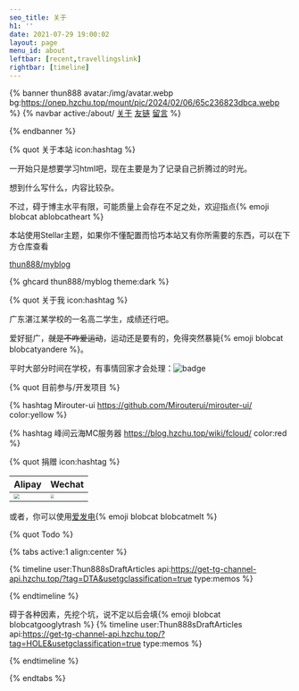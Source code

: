 ```yaml
---
seo_title: 关于
h1: ''
date: 2021-07-29 19:00:02
layout: page
menu_id: about
leftbar: [recent,travellingslink]
rightbar: [timeline]
---
```

{% banner thun888 avatar:/img/avatar.webp bg:https://onep.hzchu.top/mount/pic/2024/02/06/65c236823dbca.webp %}
{% navbar active:/about/ [关于](/about/) [友链](/friends/) [留言](/say/) %}

{% endbanner %}

{% quot 关于本站 icon:hashtag %}

一开始只是想要学习html吧，现在主要是为了记录自己折腾过的时光。

想到什么写什么，内容比较杂。

 不过，碍于博主水平有限，可能质量上会存在不足之处，欢迎指点{% emoji blobcat ablobcatheart %}

本站使用Stellar主题，如果你不懂配置而恰巧本站又有你所需要的东西，可以在下方仓库查看

[thun888/myblog](https://github.com/thun888/myblog/)

{% ghcard thun888/myblog theme:dark %}


{% quot 关于我 icon:hashtag %}

广东湛江某学校的一名高二学生，成绩还行吧。

爱好挺广，~~就是不咋爱运动~~，运动还是要有的，免得突然暴毙{% emoji blobcat blobcatyandere %}。

平时大部分时间在学校，有事情回家才会处理：<img style="display: inline-block;" src="https://onlinedisplay-api.hzchu.top/get/badge" alt="badge">

{% quot 目前参与/开发项目 %}

{% hashtag Mirouter-ui https://github.com/Mirouterui/mirouter-ui/ color:yellow %}

{% hashtag 峰间云海MC服务器 https://blog.hzchu.top/wiki/fcloud/ color:red %}

{% quot 捐赠 icon:hashtag %}

|Alipay|Wechat|
|-|-|
|<img src="https://onep.hzchu.top/mount/pic/2023/01/25/63d0a914495c1.webp" style="zoom:60%;" />|<img src="https://onep.hzchu.top/mount/pic/2024/03/08/65eaa4508662b.webp" style="zoom:40%;" />|

或者，你可以使用[爱发电](https://afdian.net/a/thun888){% emoji blobcat blobcatmelt %}

{% quot Todo %}

{% tabs active:1 align:center %}

<!-- tab 未来可能发布的稿子 -->
{% timeline user:Thun888sDraftArticles api:https://get-tg-channel-api.hzchu.top/?tag=DTA&usetgclassification=true type:memos %}

{% endtimeline %}
<!-- tab 挖坑 -->

碍于各种因素，先挖个坑，说不定以后会填{% emoji blobcat blobcatgooglytrash %}
{% timeline user:Thun888sDraftArticles api:https://get-tg-channel-api.hzchu.top/?tag=HOLE&usetgclassification=true type:memos %}

{% endtimeline %}

{% endtabs %}

<script>
  document.querySelector('.banner.top').style.display = 'none'
</script>